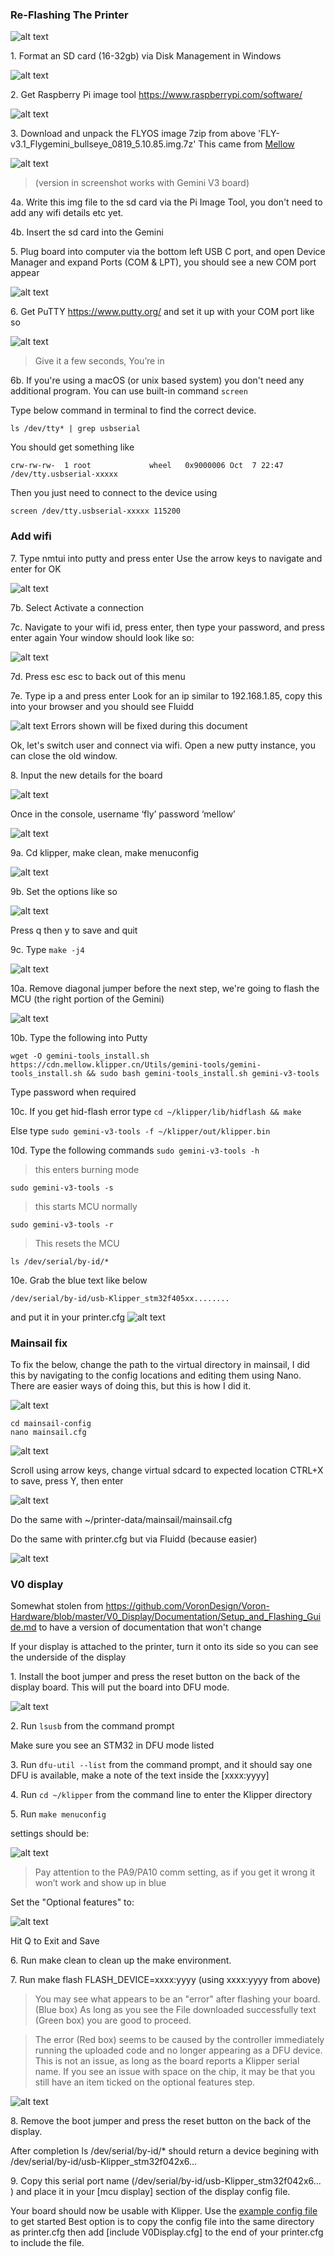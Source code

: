 ### Re-Flashing The Printer

![alt text](images/installation/gemini-v3.png?raw=true)

1\. Format an SD card (16-32gb) via Disk Management in Windows

![alt text](images/installation/format-card.png?raw=true)

2\. Get Raspberry Pi image tool https://www.raspberrypi.com/software/

![alt text](images/installation/rpi-imager.png?raw=true)

3\. Download and unpack the FLYOS image 7zip from above 'FLY-v3.1_Flygemini_bullseye_0819_5.10.85.img.7z'
This came from [Mellow](https://mellow.klipper.cn/#/introduction/downloadimg)

![alt text](images/installation/fly-download-area.png?raw=true)
>(version in screenshot works with Gemini V3 board)

4a. Write this img file to the sd card via the Pi Image Tool, you don't need to add any wifi details etc yet.

4b. Insert the sd card into the Gemini 

5\. Plug board into computer via the bottom left USB C port, and open Device Manager and expand Ports (COM & LPT), you should see a new COM port appear

![alt text](images/installation/com-port.png?raw=true)

6\. Get PuTTY https://www.putty.org/ and set it up with your COM port like so

![alt text](images/installation/putty-com.png?raw=true)
> Give it a few seconds, You’re in

6b\. If you're using a macOS (or unix based system) you don't need any additional program. You can use built-in command `screen`

Type below command in terminal to find the correct device.

```ls /dev/tty* | grep usbserial```

You should get something like 

```crw-rw-rw-  1 root             wheel   0x9000006 Oct  7 22:47 /dev/tty.usbserial-xxxxx```

Then you just need to connect to the device using 

```screen /dev/tty.usbserial-xxxxx 115200```


### Add wifi

7\. Type nmtui into putty and press enter
Use the arrow keys to navigate and enter for OK

![alt text](images/installation/nmtui.png?raw=true)

7b. Select Activate a connection

7c. Navigate to your wifi id, press enter, then type your password, and press enter again
Your window should look like so:

![alt text](images/installation/nmtui-wifi.png?raw=true)

7d. Press esc esc to back out of this menu

7e. Type ip a and press enter
Look for an ip similar to 192.168.1.85, copy this into your browser and you should see Fluidd

![alt text](images/installation/fluidd.png?raw=true)
Errors shown will be fixed during this document

Ok, let's switch user and connect via wifi. Open a new putty instance, you can close the old window.

8\. Input the new details for the board

![alt text](images/installation/putty-via-ip.png?raw=true)

Once in the console, username ‘fly’ password ‘mellow’

![alt text](images/installation/login.png?raw=true)

9a. Cd klipper, make clean, make menuconfig 

![alt text](images/installation/klipper-make-cmds.png?raw=true)

9b. Set the options like so

![alt text](images/installation/mainboard-makemenu.png?raw=true)

Press q then y to save and quit

9c. Type `make -j4`

![alt text](images/installation/make-j4.png?raw=true)

10a. Remove diagonal jumper before the next step, we're going to flash the MCU (the right portion of the Gemini)

![alt text](images/installation/jumper.png?raw=true)

10b. Type the following into Putty

```wget -O gemini-tools_install.sh https://cdn.mellow.klipper.cn/Utils/gemini-tools/gemini-tools_install.sh && sudo bash gemini-tools_install.sh gemini-v3-tools```

Type password when required

10c. If you get hid-flash error type
```cd ~/klipper/lib/hidflash && make```

Else type
```sudo gemini-v3-tools -f ~/klipper/out/klipper.bin```

10d. Type the following commands
```sudo gemini-v3-tools -h```

> this enters burning mode

```sudo gemini-v3-tools -s```

> this starts MCU normally

```sudo gemini-v3-tools -r```

> This resets the MCU 

```ls /dev/serial/by-id/*```

10e. Grab the blue text like below

```/dev/serial/by-id/usb-Klipper_stm32f405xx........```

and put it in your printer.cfg
![alt text](images/installation/updt-printconf-w-mcu.png?raw=true)


### Mainsail fix
To fix the below, change the path to the virtual directory in mainsail, I did this by navigating to the config locations and editing them using Nano. There are easier ways of doing this, but this is how I did it.

![alt text](images/installation/mainsail-vsd-location-error.png?raw=true)

```
cd mainsail-config
nano mainsail.cfg
```

![alt text](images/installation/nano-mainsail.png?raw=true)

Scroll using arrow keys, change virtual sdcard to expected location
CTRL+X to save, press Y, then enter

![alt text](images/installation/mainsail-vsd-change.png?raw=true)

Do the same with ~/printer-data/mainsail/mainsail.cfg

Do the same with printer.cfg but via Fluidd (because easier)

![alt text](images/installation/vsd-prntcgf.png?raw=true)


### V0 display
Somewhat stolen from https://github.com/VoronDesign/Voron-Hardware/blob/master/V0_Display/Documentation/Setup_and_Flashing_Guide.md to have a version of documentation that won't change

If your display is attached to the printer, turn it onto its side so you can see the underside of the display

1\. Install the boot jumper and press the reset button on the back of the display board. This will put the board into DFU mode.

![alt text](images/installation/V0_D-back.png?raw=true)

2\. Run `lsusb` from the command prompt

Make sure you see an STM32 in DFU mode listed

3\. Run `dfu-util --list` from the command prompt, and it should say one DFU is available, make a note of the text inside the [xxxx:yyyy]

4\. Run `cd ~/klipper` from the command line to enter the Klipper directory

5\. Run `make menuconfig`

settings should be:

![alt text](images/installation/Menuconfig_Base_Options.png?raw=true)
> Pay attention to the PA9/PA10 comm setting, as if you get it wrong it won’t work and show up in blue

Set the "Optional features" to:

![alt text](images/installation/Menuconfig_Optional_Options.png?raw=true)

Hit Q to Exit and Save

6\. Run make clean to clean up the make environment.

7\. Run make flash FLASH_DEVICE=xxxx:yyyy (using xxxx:yyyy from above)

> You may see what appears to be an "error" after flashing your board. (Blue box)
As long as you see the File downloaded successfully text (Green box) you are good to proceed.

> The error (Red box) seems to be caused by the controller immediately running the uploaded code and no longer appearing as a DFU device. This is not an issue, as long as the board reports a Klipper serial name. If you see an issue with space on the chip, it may be that you still have an item ticked on the optional features step.

![alt text](images/installation/dfu-util_Flashing_Error.png?raw=true)

8\. Remove the boot jumper and press the reset button on the back of the display.

After completion ls /dev/serial/by-id/* should return a device begining with /dev/serial/by-id/usb-Klipper_stm32f042x6...

9\. Copy this serial port name (/dev/serial/by-id/usb-Klipper_stm32f042x6... ) and place it in your [mcu display] section of the display config file.

Your board should now be usable with Klipper. Use the [example config file](https://github.com/Jjarrard/Gemini-V3-Flash-Voron-V0/blob/main/printer.cfg) to get started Best option is to copy the config file into the same directory as printer.cfg then add [include V0Display.cfg] to the end of your printer.cfg to include the file.
